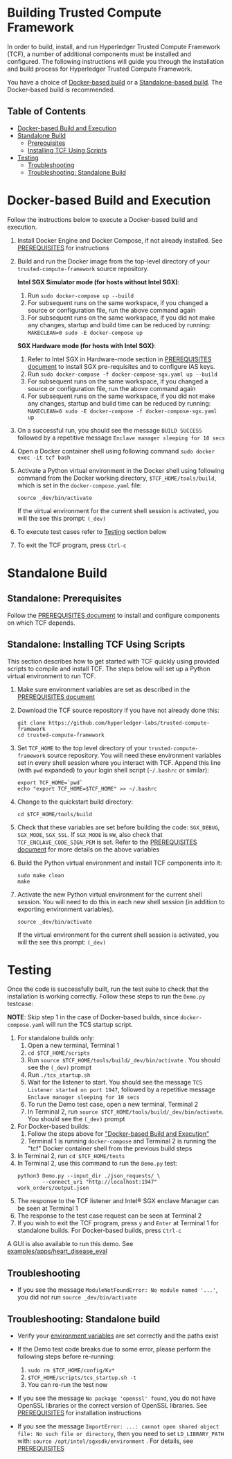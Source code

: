 <!--
Licensed under Creative Commons Attribution 4.0 International License
https://creativecommons.org/licenses/by/4.0/
-->
# Building Trusted Compute Framework

In order to build, install, and run Hyperledger Trusted Compute Framework
(TCF), a number of additional components must be installed and configured.
The following instructions will guide you through the installation and build
process for Hyperledger Trusted Compute Framework.

You have a choice of [Docker-based build](#dockerbuild)
or a [Standalone-based build](#standalonebuild).
The Docker-based build is recommended.

## Table of Contents

- [Docker-based Build and Execution](#dockerbuild)
- [Standalone Build](#standalonebuild)
    - [Prerequisites](#prerequisites)
    - [Installing TCF Using Scripts](#installtcf)
- [Testing](#testing)
    - [Troubleshooting](#troubleshooting)
    - [Troubleshooting: Standalone Build](#troubleshootingstandalone)

# <a name="dockerbuild"></a>Docker-based Build and Execution
Follow the instructions below to execute a Docker-based build and execution.

1. Install Docker Engine and Docker Compose, if not already installed.
   See [PREREQUISITES](PREREQUISITES.md#docker) for instructions
2. Build and run the Docker image from the top-level directory of your
   `trusted-compute-framework` source repository.

   **Intel SGX Simulator mode (for hosts without Intel SGX)**:
   1. Run `sudo docker-compose up --build`
   2. For subsequent runs on the same workspace, if you changed a
      source or configuration file, run the above command again
   3. For subsequent runs on the same workspace, if you did not make any
      changes, startup and build time can be reduced by running:
      `MAKECLEAN=0 sudo -E docker-compose up`

   **SGX Hardware mode (for hosts with Intel SGX)**:
   1. Refer to Intel SGX in Hardware-mode section in
      [PREREQUISITES document](PREREQUISITES.md) to install SGX pre-requisites
      and to configure IAS keys.
   2. Run `sudo docker-compose -f docker-compose-sgx.yaml up --build`
   3. For subsequent runs on the same workspace, if you changed a
      source or configuration file, run the above command again
   4. For subsequent runs on the same workspace, if you did not make any
      changes, startup and build time can be reduced by running:
      `MAKECLEAN=0 sudo -E docker-compose -f docker-compose-sgx.yaml up`
3. On a successful run, you should see the message `BUILD SUCCESS`
   followed by a repetitive message `Enclave manager sleeping for 10 secs`
4. Open a Docker container shell using following command
   `sudo docker exec -it tcf bash`
5. Activate a Python virtual environment in the Docker shell using following
   command from the Docker working directory, `$TCF_HOME/tools/build`,
   which is set in the `docker-compose.yaml` file:
   ```
   source _dev/bin/activate
   ```
   If the virtual environment for the current shell session is activated,
   you will the see this prompt: `(_dev)`
7. To execute test cases refer to [Testing](#testing) section below
7. To exit the TCF program, press `Ctrl-c`


# <a name="standalonebuild"></a>Standalone Build
## <a name="prerequisites"></a>Standalone: Prerequisites
Follow the [PREREQUISITES document](PREREQUISITES.md) to install and configure
components on which TCF depends.

## <a name="installtcf"></a>Standalone: Installing TCF Using Scripts
This section describes how to get started with TCF quickly using provided
scripts to compile and install TCF.
The steps below will set up a Python virtual environment to run TCF.

1. Make sure environment variables are set as described in the
   [PREREQUISITES document](PREREQUISITES.md)

2. Download the TCF source repository if you have not already done this:
   ```
   git clone https://github.com/hyperledger-labs/trusted-compute-framework
   cd trusted-compute-framework
   ```

3. Set `TCF_HOME` to the top level directory of your
   `trusted-compute-framework` source repository.
   You will need these environment variables set in every shell session
   where you interact with TCF.
   Append this line (with `pwd` expanded) to your login shell script
   (`~/.bashrc` or similar):
   ```
   export TCF_HOME=`pwd`
   echo "export TCF_HOME=$TCF_HOME" >> ~/.bashrc
   ```

4. Change to the quickstart build directory:
   ```
   cd $TCF_HOME/tools/build
   ```

5. Check that these variables are set before building the code:
   `SGX_DEBUG`, `SGX_MODE`, `SGX_SSL`.
   If `SGX_MODE` is `HW`, also check that `TCF_ENCLAVE_CODE_SIGN_PEM` is set.
   Refer to the [PREREQUISITES document](PREREQUISITES.md)
   for more details on the above variables

6. Build the Python virtual environment and install TCF components into it:
   ```
   sudo make clean
   make
   ```

7. Activate the new Python virtual environment for the current shell session.
   You will need to do this in each new shell session (in addition to
   exporting environment variables).
   ```
   source _dev/bin/activate
   ```
   If the virtual environment for the current shell session is activated,
   you will the see this prompt: `(_dev)`

# <a name="testing"></a>Testing

Once the code is successfully built, run the test suite to check that the
installation is working correctly.
Follow these steps to run the `Demo.py` testcase:

**NOTE**: Skip step 1 in the case of Docker-based builds, since
`docker-compose.yaml` will run the TCS startup script.

1. For standalone builds only:
   1. Open a new terminal, Terminal 1
   2. `cd $TCF_HOME/scripts`
   3. Run `source $TCF_HOME/tools/build/_dev/bin/activate` .
      You should see the `(_dev)` prompt
   4. Run `./tcs_startup.sh`
   5. Wait for the listener to start. You should see the message
      `TCS Listener started on port 1947`,
      followed by a repetitive message `Enclave manager sleeping for 10 secs`
   6. To run the Demo test case, open a new terminal, Terminal 2
   7. In Terminal 2, run `source $TCF_HOME/tools/build/_dev/bin/activate`.
      You should see the `(_dev)` prompt
2. For Docker-based builds:
   1. Follow the steps above for
      ["Docker-based Build and Execution"](#dockerbuild)
   2. Terminal 1 is running `docker-compose` and Terminal 2 is running the
      "tcf" Docker container shell from the previous build steps
3. In Terminal 2, run `cd $TCF_HOME/tests`
4. In Terminal 2, use this command to run the `Demo.py` test:
   ```
   python3 Demo.py --input_dir ./json_requests/ \
           --connect_uri "http://localhost:1947" work_orders/output.json
   ```
5. The response to the TCF listener and Intel&reg; SGX enclave Manager can be
   seen at Terminal 1
6. The response to the test case request can be seen at Terminal 2
7. If you wish to exit the TCF program, press `y` and `Enter` at Terminal 1
   for standalone builds.
   For Docker-based builds, press `Ctrl-c`

A GUI is also available to run this demo.
See [examples/apps/heart_disease_eval](examples/apps/heart_disease_eval)

## <a name="troubleshooting"></a>Troubleshooting
- If you see the message
  `ModuleNotFoundError: No module named '...'`, you did not run
  `source _dev/bin/activate`

## <a name="troubleshootingstandalone"></a>Troubleshooting: Standalone build
- Verify your [environment variables](PREREQUISITES.md#environment)
  are set correctly and the paths exist
- If the Demo test code breaks due to some error, please perform the following
  steps before re-running:
  1. `sudo rm $TCF_HOME/config/Kv*`
  2. `$TCF_HOME/scripts/tcs_startup.sh -t`
  3. You can re-run the test now

- If you see the message `No package 'openssl' found`, you do not have
  OpenSSL libraries or the correct version of OpenSSL libraries.
  See [PREREQUISITES](PREREQUISITES.md#openssl) for installation instructions

- If you see the message
  `ImportError: ...: cannot open shared object file: No such file or directory`,
  then you need to set `LD_LIBRARY_PATH` with:
  `source /opt/intel/sgxsdk/environment` .
  For details, see [PREREQUISITES](PREREQUISITES.md)

